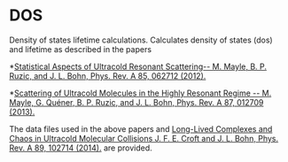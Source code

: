 DOS
===

Density of states lifetime calculations. Calculates density of states (dos) and lifetime as described in the papers 

*[Statistical Aspects of Ultracold Resonant Scattering-- M. Mayle, B. P. Ruzic, and J. L. Bohn, Phys. Rev. A 85, 062712 (2012).](http://journals.aps.org/pra/abstract/10.1103/PhysRevA.85.062712)

*[Scattering of Ultracold Molecules in the Highly Resonant Regime -- M. Mayle, G. Quéner, B. P. Ruzic, and J. L. Bohn, Phys. Rev. A 87, 012709 (2013).](http://journals.aps.org/pra/abstract/10.1103/PhysRevA.87.012709)

The data files used in the above papers and [Long-Lived Complexes and Chaos in Ultracold Molecular Collisions  J. F. E. Croft and J. L. Bohn, Phys. Rev. A 89, 102714 (2014).](http://journals.aps.org/pra/abstract/10.1103/PhysRevA.89.012714)
are provided.
